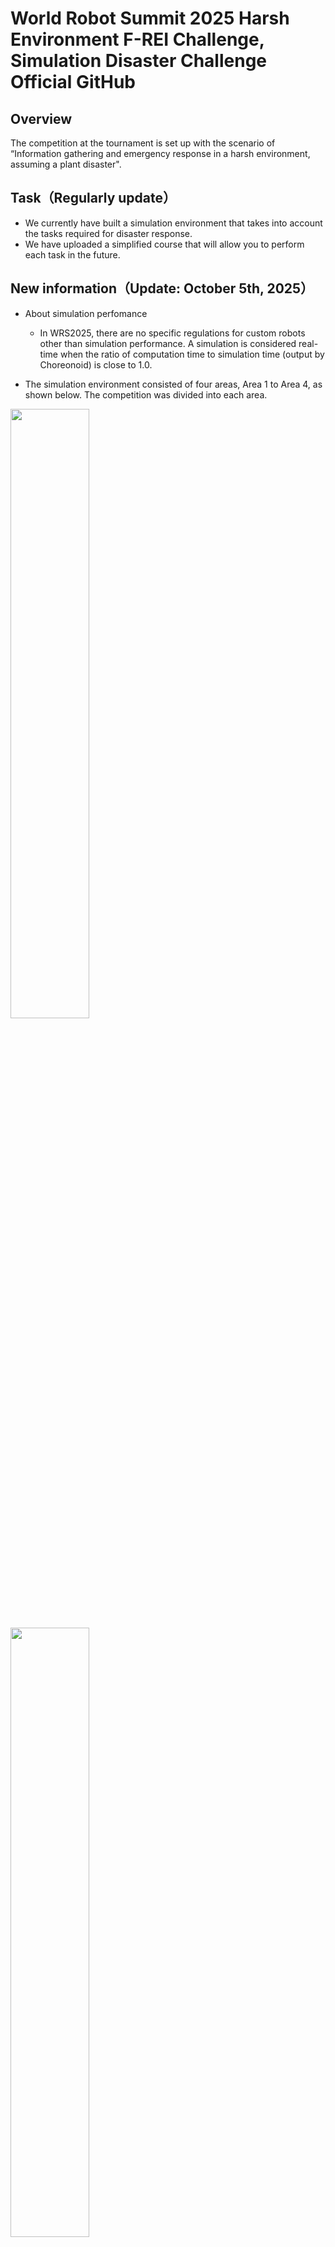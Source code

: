 # World Robot Summit 2025 Harsh Environment F-REI Challenge, Simulation Disaster Challenge Official GitHub

## Overview
The competition at the tournament is set up with the scenario of “Information gathering and emergency response in a harsh environment, assuming a plant disaster".

## Task（Regularly update）
- We currently have built a simulation environment that takes into account the tasks required for disaster response.
- We have uploaded a simplified course that will allow you to perform each task in the future.

## New information（Update: October 5th, 2025）
- About simulation perfomance
	- In WRS2025, there are no specific regulations for custom robots other than simulation performance. A simulation is considered real-time when the ratio of computation time to simulation time (output by Choreonoid) is close to 1.0.

- The simulation environment consisted of four areas, Area 1 to Area 4, as shown below. The competition was divided into each area.
<img width="50%" src="./fig/wrs2025-plant.png"> 
<img width="50%" src="./fig/wrs2025-plant2.png">

#### Area 1: Lever control, Turning on the light, Opening the door
<img width="50%" src="./fig/area1.png"> 

- The area around the start (Click on the image to view simulation on youtube)

[![](https://img.youtube.com/vi/-OKpuWwvyP4/0.jpg)](https://youtu.be/-OKpuWwvyP4) 

##### Scenario
You use a remote-controlled robot to explore an area where objects are scattered after a plant accident. Since the area is dark, the robot can turn on lights by operating switches to illuminate the area. It will open doors and explore small rooms. To explore the area, the robot must read as many QR codes scattered throughout the area as possible and return to the starting point within the time limit. This area is designed to measure the robot's mobility, operability, and exploration capabilities. Additionally, it is necessary to consider the possibility of limited visibility due to communication issues caused by remote operation, as well as the possibility of sudden power outages.

##### Considering component
- Switch, Door, Stick, Truss field, QR code, and ･･･

<img width="25%" src="./fig/switch.png"><img width="25%" src="./fig/switch1.png"><img width="25%" src="./fig/door2.png">

<img width="25%" src="./fig/door3.png"><img width="25%" src="./fig/stick.png"><img width="25%" src="./fig/truss.png"><img width="25%" src="./fig/qr.png">

#### Area 2: Firefighting
<img width="50%" src="./fig/area2.png"> 

- The area around the start (Click on the image to view simulation on youtube)

[![](https://img.youtube.com/vi/RqlraRtlhWA/0.jpg)](https://youtu.be/RqlraRtlhWA) 

##### Scenario
You must explore this area where objects are scattered after a plant disaster. Since there is a fire in this area, the robots take out a fire hose from the fire extinguisher box and put out the fire. Gases (smoke) and liquids (water) leak from pipes in the area, so the robot can stop the leaking fluids by operating the valves. It is also necessary to read the values of the analog meters installed in the plant. To explore this area, the robot must read as many QR codes scattered throughout the area as possible and return to the starting point within the time limit. This area is constructed to measure the movement, manipulation, and search abilities of the robots. In addition, it is necessary to assume that the field of vision will be reduced due to the effects of communication in remote control and that there may be sudden power outages.

##### Considering component
- Switch, Fire extinguisher box, Valve, Meter, Broken robot, QR code, and ･･･

<img width="25%" src="./fig/switch1.png"><img width="25%" src="./fig/fire1.png"><img width="25%" src="./fig/valve1.png">

<img width="25%" src="./fig/meter1.png"><img width="25%" src="./fig/obstacle-robot.png"><img width="25%" src="./fig/qr.png">


#### Area 3: Running up/down stairs and ramp 
<img width="50%" src="./fig/area3.png"> 

- The area around the start (Click on the image to view simulation on youtube)

[![](https://img.youtube.com/vi/EvLPmafm8BM/0.jpg)](https://youtu.be/EvLPmafm8BM) 

##### Scenario
You must explore this area where objects are scattered after a plant disaster.
Gases (smoke) and liquids (water) leak from pipes in the area, so the robot can stop the leaking fluids by operating the valves. 
The robots must climb the stairs or ramp, turn the valve on the second floor, and stop the leak.
It is also necessary to read the values of the analog meters installed in the plant. To explore this area, the robot must read as many QR codes scattered throughout the area as possible and return to the starting point within the time limit. This area is constructed to measure the movement, manipulation, and search abilities of the robots. In addition, it is necessary to assume that the field of vision will be reduced due to the effects of communication in remote control and that there may be sudden power outages.

##### Considering component
- Switch, Stair, Ramp, Catwalk, Valve, Meter, QR code, and ･･･

<img width="25%" src="./fig/switch1.png"><img width="25%" src="./fig/stairs1.png"><img width="25%" src="./fig/ramp1.png">

<img width="25%" src="./fig/valve1.png"><img width="25%" src="./fig/meter1.png"><img width="25%" src="./fig/qr.png">

#### Area 4: Entering ducts, tank inspections
<img width="50%" src="./fig/area4.png"> 

- The area around the start (Click on the image to view simulation on youtube)

[![](https://img.youtube.com/vi/f4MrvI26BAk/0.jpg)](https://youtu.be/f4MrvI26BAk) 

##### Scenario
You use the robot, which is UAV, to enter the duct and investigate the tank connected to the duct. The passage connected to the duct is narrow and maze-like, requiring careful exploration to avoid getting lost. On the other hand, Gases (smoke) and liquids (water) leak from pipes in the area, so the UGV can stop the leaking fluids by operating the valves. In order to explore the area, you must read as many QR codes as possible, which are scattered around the area, and move the robot from the start area to the goal area within the time limit. This area is constructed to measure the movement, manipulation and search abilities of the robots. In addition, it is necessary to assume that the field of vision will be reduced due to the effects of communication in remote control, and that there may be sudden power outages.

##### Considering component
- Switch, Duct, Valve, Meter, QR code, and ･･･

<img width="25%" src="./fig/switch1.png"><img width="25%" src="./fig/duct1.png"><img width="25%" src="./fig/valve1.png"><img width="25%" src="./fig/meter1.png"><img width="25%" src="./fig/qr.png">

#### About video noise

- As part of the harsh environment challenge, the following video communication noise occasionally occurs. Please operate the robot so that it functions properly, even in the presence of noise.
	- White Noise
	<img width="50%" src="./fig/noise1.png">
 
	- Block Noise
	<img width="50%" src="./fig/noise2.png">

## Plant component
Each component is described at the following URL: https://github.com/wrs-frei-simulation/WRS-2025/blob/main/component.md

## Simulation Environment

Choreonoid is used as the robot simulator in the World Robot Summit 2025 Simulation Disaster Challenge. Moreover, AGX Dynamics is used as a physics engine.

#### AGX Dynamics installation reference
Before constructing the WRS2025 environmental specifications for Choreonoid, please install this software.
- https://choreonoid.org/en/documents/latest/agxdynamics/install/install-agx-ubuntu.html
- Movie for installation (Click on the image to view simulation on youtube)

[![](https://img.youtube.com/vi/SxmwYl_gPEY/0.jpg)](https://youtu.be/SxmwYl_gPEY) 

#### HAIROWorldPlugin installation reference
Please obtain this software before building Choreonoid's WRS2025 environment specification.
Competitors are requested to contact the competition secretariat.
Others should contact JAEA Suzuki at "suzuki.kenta38※jaea.go.jp" .
（Change the ※ to @ when you send us an email. ）

#### How to install Choreonoid
- Requirements
	- OS: Ubuntu22.04，CPU: amd64 (Intel CPU, Ryzen CPU)
	- ROS2: Humble Hawksbill 
	- Cannot be installed on a virtual environment on an Apple Silicon Mac (because the CPU is arm-based)
- Building Choreonoid for the competitor's computer 
	1. Building Choreonoid Without ROS2 for the first time
	2. Rebuilding Choreonoid Without ROS2 For Pre-competition (Already Choreonoid built)
	3. Building Choreonoid for pre-tournament (with ROS2 integration)


#### 1. Building Choreonoid Without ROS2 for the first time
```bash
$ cd
$ git clone https://github.com/choreonoid/choreonoid.git
$ git clone https://github.com/wrs-frei-simulation/WRS-Pre-2024.git choreonoid/ext/WRS2024PRE
$ git clone https://github.com/wrs-frei-simulation/WRS-2025.git choreonoid/ext/WRS2025
$ git clone --recursive https://github.com/wrs-sim/wrs-plugin.git
```
- **Move ``hairo-world-plugin`` to ``choreonoid/ext/``.**
```bash
$ choreonoid/misc/script/install-requisites-ubuntu-22.04.sh
$ sudo ./choreonoid/ext/hairo-world-plugin/misc/script/install-requisites-ubuntu-22.04.sh
$ cd ~/choreonoid && mkdir build && cd build
$ cmake .. -DBUILD_AGX_DYNAMICS_PLUGIN=ON -DBUILD_AGX_BODYEXTENSION_PLUGIN=ON -DBUILD_WRS2018=ON -DBUILD_SCENE_EFFECTS_PLUGIN=ON -DBUILD_HAIRO_WORLD_PLUGIN=ON -DENABLE_INSTALL_RPATH_USE_LINK_PATH=ON
$ make -j8 # -j8 for 8-core CPU, -jN for N-core CPU

# Run Choreonoid Without ROS2
$ ./bin/choreonoid
```

#### 2. Rebuilding Choreonoid Without ROS2 For WRS2025 (Already Choreonoid built)
```bash
$ cd ~
$ git clone https://github.com/wrs-frei-simulation/WRS-Pre-2024.git choreonoid/ext/WRS2024PRE
$ git clone https://github.com/wrs-frei-simulation/WRS-2025.git choreonoid/ext/WRS2025
$ git clone --recursive https://github.com/wrs-sim/wrs-plugin.git
```
- **Move ``hairo-world-plugin`` to ``choreonoid/ext/``.**
```bash
$ sudo ./choreonoid/ext/hairo-world-plugin/misc/script/install-requisites-ubuntu-22.04.sh
$ cd ~/choreonoid/build
$ cmake .. -DBUILD_AGX_DYNAMICS_PLUGIN=ON -DBUILD_AGX_BODYEXTENSION_PLUGIN=ON -DBUILD_WRS2018=ON -DBUILD_SCENE_EFFECTS_PLUGIN=ON -DBUILD_HAIRO_WORLD_PLUGIN=ON -DENABLE_INSTALL_RPATH_USE_LINK_PATH=ON
$ make -j8 # -j8 for 8-core CPU, -jN for N-core CPU

# Run Choreonoid Without ROS2
$ ./bin/choreonoid
```

#### 3. Building Choreonoid for WRS2025 (with ROS2 integration)
1. Install ROS2 (Humble Hawksbill) first.
```bash
# Add the ROS 2 apt repository
$ sudo apt install software-properties-common
$ sudo add-apt-repository universe
$ sudo apt update && sudo apt install curl -y
$ sudo curl -sSL https://raw.githubusercontent.com/ros/rosdistro/master/ros.key -o /usr/share/keyrings/ros-archive-keyring.gpg
$ echo "deb [arch=$(dpkg --print-architecture) signed-by=/usr/share/keyrings/ros-archive-keyring.gpg] http://packages.ros.org/ros2/ubuntu $(. /etc/os-release && echo $UBUNTU_CODENAME) main" | sudo tee /etc/apt/sources.list.d/ros2.list > /dev/null

# Install ROS 2 packages
$ sudo apt update
$ sudo apt upgrade
$ sudo apt install ros-humble-desktop
$ sudo apt install ros-humble-compressed-image-transport
$ sudo apt install python3-colcon-common-extensions

# Sourcing the setup script (for bash)
$ echo "source /opt/ros/humble/setup.bash" >> ~/.bashrc
$ source ~/.bashrc
```

- Movie for installation (Click on the image to view simulation on youtube)

[![](https://img.youtube.com/vi/pLnRYuRHtV0/0.jpg)](https://youtu.be/pLnRYuRHtV0) 


2. Install Choreonoid
```bash
# Clean-Build Choreonoid With ROS2
$ mkdir -p ~/ws/src
$ cd ~/ros2_ws/src
$ git clone https://github.com/choreonoid/choreonoid.git
$ git clone https://github.com/choreonoid/choreonoid_ros.git
$ git clone https://github.com/wrs-frei-simulation/WRS-Pre-2024.git choreonoid/ext/WRS2024PRE
$ git clone https://github.com/wrs-frei-simulation/WRS-2025.git choreonoid/ext/WRS2025
$ git clone --recursive https://github.com/wrs-sim/wrs-plugin.git
```
- **Move ``hairo-world-plugin`` to ``choreonoid/ext/``.**
```bash
$ git clone https://github.com/wrs-sim/choreonoid_joy2.git
$ choreonoid/misc/script/install-requisites-ubuntu-22.04.sh
$ sudo ./choreonoid/ext/hairo-world-plugin/misc/script/install-requisites-ubuntu-22.04.sh
$ cd ~/ros2_ws
$ colcon build --symlink-install --cmake-args -DBUILD_AGX_DYNAMICS_PLUGIN=ON -DBUILD_AGX_BODYEXTENSION_PLUGIN=ON -DBUILD_WRS2018=ON -DBUILD_SCENE_EFFECTS_PLUGIN=ON -DBUILD_HAIRO_WORLD_PLUGIN=ON -DENABLE_INSTALL_RPATH_USE_LINK_PATH=ON

# Run Choreonoid With ROS2
$ source install/setup.bash
$ ros2 run choreonoid_ros choreonoid
```

- Movie for installation (Click on the image to view simulation on youtube)

[![](https://img.youtube.com/vi/2oGcO8FwFng/0.jpg)](https://youtu.be/2oGcO8FwFng) 


## Practice Environment
Once the above installation is successful, you will be able to set up a practice environment for WRS2025.
<img width="100%" src="./fig/practice.png">
<img width="20%" src="./fig/obstacle-robot.png">

#### In the case of Choreonoid Without ROS2
- 1: Building Choreonoid Without ROS2 for the first time
- 2: Rebuilding Choreonoid Without ROS2 For WRS2025 (Already Choreonoid built)
```bash
$ cd ~
$ cd ~/choreonoid/build
$ ./bin/choreonoid ../ext/WRS2025/registration/registration_m3.yaml --wrs-util M3
```

#### In the case of Choreonoid With ROS2
- 3: Building Choreonoid for WRS2025 (with ROS2 integration)
```bash
$ cd ~
$ cd ~/ros2_ws
$ source install/setup.bash
$ ros2 run choreonoid_ros choreonoid ~/ros2_ws/src/choreonoid/ext/WRS2025/registration/registration_m3.yaml --wrs-util M3
```

## Important Notice（Update: August 29th, 2025）
- Robot simulation will be performed on computers provided by the organizers
	- The specs of the organizer's computer: https://www.amazon.co.jp/dp/B0BTM9SYSX?language=en_US

- Please obtain the simulation results via network communication and operate the robots on your own computers. The computers provided by the organizers will serve as servers, and the computers provided by the competitors will serve as clients.
	- The mobile robot is in a simulation on the organizer's computers and connected to the competitor's computers via the network. This relationship is similar to a real mobile robot connected to a host computers via a network. If a team wishes to use its unique robot or functions in the match, it will submit the robot model and program to the organizers, who will implement it on the competition simulation computers.

- Example movie for configuration (Click on the image to view simulation on youtube)
	- Connection and IP setting
	
 	[![](https://img.youtube.com/vi/xuybtku4VAU/0.jpg)](https://youtu.be/xuybtku4VAU) 

	- Remote Robot Control via ROS2 Communication

	[![](https://img.youtube.com/vi/8PlOL2M9Hno/0.jpg)](https://youtu.be/8PlOL2M9Hno) 

- Note: **Do not use Wi-Fi communication while using this connection method. Choreonoid simulation will slow down while Wi-Fi communication is in use.**
  
### To process Choreonoid on a Nvidia GPU（Update: August 28th, 2025）
1. Select Prime Profiles in "NVIDIA settings".
2. For "Select the GPU you would like to use", select "NVIDIA (Performance Mode)"
<img width="66%" src="./fig/gpu-setting.png">

3. When you launch Choreonoid, if it displays “Driver Profile: NVIDIA Corporation ○○” as shown below, Choreonoid will use the NVIDIA GPU. 
<img width="66%" src="./fig/gpu-choreonoid.png">

- However, when running on a laptop, please perform Choreonoid simulations while connected to a power source (simulations will run slowly if not connected).

## Pre-check list for competitors

1. Obtaining the AGX license and HAIROWorldPlugin
	- Obtain the AGX license from the competition secretariat
	- Apply for use HAIROWorldPlugin and receive the HAIROWorldPlugin.zip file

2. Installing ROS2
	- Install ROS2 appropriate for the OS you are using.

3. Building Choreonoid
	- Build a practice/competition environment by referring to the following page
	- https://github.com/wrs-frei-simulation/WRS-2025?tab=readme-ov-file#simulation-environment

4. Loading practice/competition environment
	- Load the practice/competition environment by referring to the following page
	- https://github.com/wrs-frei-simulation/WRS-2025?tab=readme-ov-file#practice-environment 

5. Introducing your robots to the environment
	- Introduce your own robot into a environment by referring to the following page
	- https://github.com/wrs-frei-simulation/WRS-2025/blob/main/place_robot.md


## Competition Environment
Please start Choreonoid with the following command.

#### In the case of Choreonoid Without ROS2
```bash
$ cd ~
$ cd ~/choreonoid/build
$ ./bin/choreonoid ../ext/WRS2025/registration/registration/registration_20251010.yaml --wrs-util PS-1
```

#### In the case of Choreonoid With ROS2
```bash
$ cd ~
$ cd ~/ros2_ws
$ source install/setup.bash
$ ros2 run choreonoid_ros choreonoid ~/ros2_ws/src/choreonoid/ext/WRS2025/registration/registration_20251010.yaml --wrs-util PS-1
```

| YAML file | Arguments | Explanation |
| ---- | ---- | ---- |
| registration_20251010.yaml | ``PS-1`` | Loading preliminary environment |
| registration_20251010.yaml | ``PS-2`` | Loading preliminary environment |
| registration_20251010.yaml | ``PS-3`` | Loading preliminary environment |
| registration_20251010.yaml | ``PS-4`` | Loading preliminary environment |
| registration_20251011.yaml | ``PS-1`` | Loading semifinal environment |
| registration_20251011.yaml | ``PS-2`` | Loading semifinal environment |
| registration_20251011.yaml | ``PS-3`` | Loading semifinal environment |
| registration_20251011.yaml | ``PS-4`` | Loading semifinal environment |
| registration_20251012.yaml | ``PS-12`` | Loading final environment |
| registration_20251012.yaml | ``PS-34`` | Loading final environment |


## 2024 Pre-tournament
- 2024 Pre-tournament Official GitHub page: https://github.com/wrs-frei-simulation/WRS-Pre-2024

- Sample movie (Click on the image to view simulation on youtube)
  - Overview of the entire area
    
    [![](https://img.youtube.com/vi/Oi1t4SQqD-A/0.jpg)](https://www.youtube.com/watch?v=Oi1t4SQqD-A) 
	
  - Robot simulation

    [![](https://img.youtube.com/vi/b9BqyA2T81Y/0.jpg)](https://www.youtube.com/watch?v=b9BqyA2T81Y)
     
  - Simulation of air duct intrusion affected by air flow

    [![](https://img.youtube.com/vi/iCsacqRvRAQ/0.jpg)](https://www.youtube.com/watch?v=iCsacqRvRAQ)

- Live Broadcast
  - Preliminary contest: https://www.youtube.com/watch?v=bKAUXahBdgg
  - Final: https://www.youtube.com/watch?v=ruW7kajVFAw
